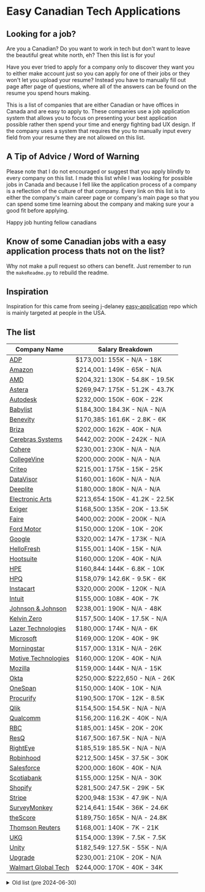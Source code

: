 # Easy Canadian Tech Applications

## Looking for a job?
Are you a Canadian? Do you want to work in tech but don't want to leave the beautiful great white north, eh? Then this list is for you!

Have you ever tried to apply for a company only to discover they want you to either make account just so you can apply for one of their jobs or they won't let you upload your resume? Instead you have to manually fill out page after page of questions, where all of the answers can be found on the resume you spend hours making.

This is a list of companies that are either Canadian or have offices in Canada and are easy to apply to. These companies use a job application system that allows you to focus on presenting your best application possible rather then spend your time and energy fighting bad UX design. If the company uses a system that requires the you to manually input every field from your resume they are not allowed on this list.

## A Tip of Advice / Word of Warning
Please note that I do not encouraged or suggest that you apply blindly to every company on this list. I made this list while I was looking for possible jobs in Canada and because I fell like the application process of a company is a reflection of the culture of that company. Every link on this list is to either the company's main career page or company's main page so that you can spend some time learning about the company and making sure your a good fit before applying.

Happy job hunting fellow canadians

## Know of some Canadian jobs with a easy application process thats not on the list? 
Why not make a pull request so others can benefit. Just remember to run the ```makeReadme.py``` to rebuild the readme.

## Inspiration 
Inspiration for this came from seeing j-delaney [easy-application](https://github.com/j-delaney/easy-application) repo which is mainly targeted at people in the USA. 


## The list

| Company Name | Salary Breakdown |
| --- | --- |
| [ADP](https://jobs.adp.com/en/) | $173,001: 155K - N/A - 18K |
| [Amazon](https://www.amazon.jobs/) | $214,001: 149K - 65K - N/A |
| [AMD](https://careers.amd.com/careers-home/jobs) | $204,321: 130K - 54.8K - 19.5K |
| [Astera](https://www.astera.com/careers) | $269,947: 175K - 51.2K - 43.7K |
| [Autodesk](https://www.autodesk.com/careers) | $232,000: 150K - 60K - 22K |
| [Babylist](https://www.babylist.com/about/careers) | $184,300: 184.3K - N/A - N/A |
| [Benevity](https://www.benevity.com/careers) | $170,385: 161.6K - 2.8K - 6K |
| [Briza](https://www.briza.com/careers) | $202,000: 162K - 40K - N/A |
| [Cerebras Systems](https://www.cerebras.net/join-us/) | $442,002: 200K - 242K - N/A |
| [Cohere](https://cohere.com/careers) | $230,001: 230K - N/A - N/A |
| [CollegeVine](https://www.collegevine.com/jobs) | $200,000: 200K - N/A - N/A |
| [Criteo](https://careers.criteo.com/en/) | $215,001: 175K - 15K - 25K |
| [DataVisor](https://www.datavisor.com/careers/) | $160,001: 160K - N/A - N/A |
| [Deeplite](https://www.deeplite.ai/careers) | $180,000: 180K - N/A - N/A |
| [Electronic Arts](https://www.ea.com/careers) | $213,654: 150K - 41.2K - 22.5K |
| [Exiger](https://www.exiger.com/careers) | $168,500: 135K - 20K - 13.5K |
| [Faire](https://www.faire.com/careers) | $400,002: 200K - 200K - N/A |
| [Ford Motor](https://corporate.ford.com/careers.html) | $150,000: 120K - 10K - 20K |
| [Google](https://www.google.com/about/careers/applications/) | $320,002: 147K - 173K - N/A |
| [HelloFresh](https://careers.hellofresh.com/global/en/) | $155,001: 140K - 15K - N/A |
| [Hootsuite](https://hootsuite.com/about/careers) | $160,000: 120K - 40K - N/A |
| [HPE](https://careers.hpe.com/us/en) | $160,844: 144K - 6.8K - 10K |
| [HPQ](https://jobs.hp.com/us/) | $158,079: 142.6K - 9.5K - 6K |
| [Instacart](https://instacart.careers/) | $320,000: 200K - 120K - N/A |
| [Intuit](https://www.intuit.com/careers/) | $155,000: 108K - 40K - 7K |
| [Johnson & Johnson](https://www.jnj.com/) | $238,001: 190K - N/A - 48K |
| [Kelvin Zero](https://kelvinzero.com/careers) | $157,500: 140K - 17.5K - N/A |
| [Lazer Technologies](https://www.lazertechnologies.com/careers) | $180,000: 174K - N/A - 6K |
| [Microsoft](https://careers.microsoft.com/) | $169,000: 120K - 40K - 9K |
| [Morningstar](https://www.morningstar.com/careers) | $157,000: 131K - N/A - 26K |
| [Motive Technologies](https://www.gomotive.com/careers/) | $160,000: 120K - 40K - N/A |
| [Mozilla](https://www.mozilla.org/en-US/careers/listings/) | $159,000: 144K - N/A - 15K |
| [Okta](https://www.okta.com/company/careers/) | $250,000: $222,650 - N/A - 26K |
| [OneSpan](https://www.onespan.com/about/careers) | $150,000: 140K - 10K - N/A |
| [Procurify](https://www.procurify.com/careers/) | $190,500: 170K - 12K - 8.5K |
| [Qlik](https://www.qlik.com/us/company/careers) | $154,500: 154.5K - N/A - N/A |
| [Qualcomm](https://careers.qualcomm.com/) | $156,200: 116.2K - 40K - N/A |
| [RBC](https://jobs.rbc.com/) | $185,001: 145K - 20K - 20K |
| [ResQ](https://www.getresq.com/careers) | $167,500: 167.5K - N/A - N/A |
| [RightEye](https://righteye.com/careers/) | $185,519: 185.5K - N/A - N/A |
| [Robinhood](https://careers.robinhood.com/) | $212,500: 145K - 37.5K - 30K |
| [Salesforce](https://www.salesforce.com/company/careers/) | $200,000: 160K - 40K - N/A |
| [Scotiabank](https://www.scotiabank.com/careers/en/careers.html) | $155,000: 125K - N/A - 30K |
| [Shopify](https://www.shopify.com/careers) | $281,500: 247.5K - 29K - 5K |
| [Stripe](https://stripe.com/jobs/search) | $200,948: 153K - 47.9K - N/A |
| [SurveyMonkey](https://www.surveymonkey.com/mp/careers/) | $214,641: 154K - 36K - 24.6K |
| [theScore](https://www.scoremediaandgaming.com/careers) | $189,750: 165K - N/A - 24.8K |
| [Thomson Reuters](https://careers.thomsonreuters.com/) | $168,001: 140K - 7K - 21K |
| [UKG](https://www.ukg.com/careers) | $154,000: 139K - 7.5K - 7.5K |
| [Unity](https://careers.unity.com/) | $182,549: 127.5K - 55K - N/A |
| [Upgrade](https://www.upgrade.com/careers/) | $230,001: 210K - 20K - N/A |
| [Walmart Global Tech](https://tech.walmart.com/content/walmart-global-tech/en_us/careers.html) | $244,000: 170K - 40K - 34K |


<details>
  <summary>Old list (pre 2024-06-30)</summary>

<!-- BEGIN DATA -->

| Company Name | Sr. Salaries TC : Base - Stock - Bonus |
| --- | --- |
| [ACV Auctions](https://www.acvauctions.com/careers) | 216 803 CAD : 150 тис. - 66,8 тис. - N/A |
| [Amazon](https://www.amazon.jobs/) | 214 535 CAD : 160 тис. - 29,53 тис. - 25 тис. |
| [AMD](https://careers.amd.com/) | 236 334 CAD : 145 тис. - 41,33 тис. - 50 тис. |
| [Autodesk](https://www.autodesk.com/careers/overview) | 249 989 CAD : 157,99 тис. - 70 тис. - 22 тис. |
| [Binance](https://www.binance.com/en/careers/job-openings) | 229 501 CAD : 170 тис. - N/A - 59,5 тис. |
| [Block](https://block.xyz/careers) | 276 979 CAD : 173 тис. - 103,98 тис. - N/A |
| [Bolt](https://www.bolt.com/careers) | 260 000 CAD : 260 тис. - N/A - N/A |
| [Brex](https://www.brex.com/careers) | 500 000 CAD : 350 тис. - 150 тис. - N/A |
| [Carta](https://carta.com/careers/) | 278 001 CAD : 228 тис. - 50 тис. - N/A |
| [Cerebras Systems](https://www.cerebras.net/join-us/) | 240 000 CAD : 240 тис. - N/A - N/A |
| [Cisco](https://www.cisco.com/c/en/us/about/careers.html) | 268 173 CAD : 180 тис. - 41,17 тис. - 47 тис. |
| [Clari](https://www.clari.com/careers/) | 366 632 CAD : 260 тис. - 92,88 тис. - 13,75 тис. |
| [Clickatell](https://www.clickatell.com/jobs/) | 238 344 CAD : 198,62 тис. - N/A - 39,72 тис. |
| [Coinbase](https://www.coinbase.com/careers) | 374 732 CAD : 185,49 тис. - 163,73 тис. - 25,51 тис. |
| [Coursera](https://about.coursera.org/careers) | 233 501 CAD : 159 тис. - 59,5 тис. - 15 тис. |
| [CrowdStrike](https://www.crowdstrike.com/careers/) | 230 000 CAD : 168 тис. - 50 тис. - 12 тис. |
| [DigitalOcean](https://www.digitalocean.com/careers) | 298 523 CAD : 198 тис. - 34,52 тис. - N/A |
| [Etsy](https://careers.etsy.com/) | 325 201 CAD : 182 тис. - 125 тис. - 18,2 тис. |
| [Facebook](https://www.metacareers.com/) | 222 000 CAD : 140 тис. - 82 тис. - N/A |
| [Faire](https://www.faire.com/en-ca/careers) | 465 002 CAD : 215 тис. - 250 тис. - N/A |
| [GitHub](https://github.com/about/careers) | 320 517 CAD : 224,45 тис. - 66,8 тис. - 29,27 тис. |
| [Google](https://careers.google.com/jobs/) | 240 480 CAD : 146,96 тис. - 66,8 тис. - 26,72 тис. |
| [Guidewire Software](https://careers.guidewire.com/) | 213 989 CAD : 159,99 тис. - 30 тис. - 24 тис. |
| [HashiCorp](https://www.hashicorp.com/careers) | 313 000 CAD : 203 тис. - 110 тис. - N/A |
| [IBM](https://www.ibm.com/careers/uk-en/search/%3Ffilters%3Dprimary_country:DZ,primary_country:AT,primary_country:BE,primary_country:BG,primary_country:HR,primary_country:CY,primary_country:CZ,primary_country:DK,primary_country:EG,primary_country:FI,primary_country:FR,primary_country:DE,primary_country:GH,primary_country:GR,primary_country:HU,primary_country:IE,primary_country:IL,primary_country:IT,primary_country:KE,primary_country:LV,primary_country:LT,primary_country:MA,primary_country:NL,primary_country:NG,primary_country:NO,primary_country:PK,primary_country:PL,primary_country:PT,primary_country:QA,primary_country:RO,primary_country:SA,primary_country:RS,primary_country:SK,primary_country:SI,primary_country:ZA,primary_country:ES,primary_country:SE,primary_country:CH,primary_country:TN,primary_country:TR,primary_country:AE,primary_country:GB) | 340 000 CAD : 245 тис. - 60 тис. - 35 тис. |
| [Instacart](https://instacart.careers/current-openings/) | 250 000 CAD : 190 тис. - 60 тис. - N/A |
| [Kraken](https://www.kraken.com/careers) | 280 560 CAD : 280,56 тис. - N/A - N/A |
| [Ledn](https://ledn.io/careers) | 261 988 CAD : 200 тис. - 61,99 тис. - N/A |
| [Lookout](https://lookoutsociety.ca/careers/) | 207 164 CAD : 150 тис. - 42,16 тис. - 15 тис. |
| [Lunchbox Technolo...](https://lunchbox.io/careers) | 222 000 CAD : 222 тис. - N/A - N/A |
| [Microsoft](https://careers.microsoft.com/) | 230 000 CAD : 185 тис. - 35 тис. - 10 тис. |
| [MongoDB](https://www.mongodb.com/careers) | 335 000 CAD : 260 тис. - 75 тис. - N/A |
| [NerdWallet](https://www.nerdwallet.com/careers/teams) | 226 611 CAD : 197 тис. - 29,61 тис. - N/A |
| [Nuro](https://www.nuro.ai/careers) | 474 002 CAD : 200 тис. - 250 тис. - 24 тис. |
| [Nvidia](https://www.nvidia.com/en-us/about-nvidia/careers/) | 225 000 CAD : 175 тис. - 50 тис. - N/A |
| [Okta](https://www.okta.com/company/careers/) | 235 759 CAD : 152 тис. - 68,76 тис. - 15 тис. |
| [Oracle](https://www.oracle.com/careers/) | 226 000 CAD : 160 тис. - 50 тис. - 16 тис. |
| [PayPal](https://careers.pypl.com/home/) | 213 760 CAD : 160,32 тис. - 53,44 тис. - N/A |
| [Penn National Gaming](https://www.pennentertainment.com/careers) | 252 751 CAD : 200 тис. - 52,75 тис. - N/A |
| [Perpetua](https://perpetua.io/) | 220 001 CAD : 200 тис. - N/A - 20 тис. |
| [Pinterest](https://www.pinterestcareers.com/) | 250 485 CAD : 197,99 тис. - 52,5 тис. - N/A |
| [Planned](https://planned.com/careers) | 258 501 CAD : 220 тис. - 38,5 тис. - N/A |
| [Polar Asset Manag...](https://polaramp.com/talent/) | 320 000 CAD : 320 тис. - N/A - N/A |
| [Qualcomm](https://www.qualcomm.com/company/careers) | 249 000 CAD : 136 тис. - 100 тис. - 13 тис. |
| [SADA](https://sada.com/careers-cloud-computing-business-solutions/) | 210 000 CAD : 210 тис. - N/A - N/A |
| [Salesforce](https://www.salesforce.com/company/careers/) | 205 266 CAD : 158 тис. - 23,57 тис. - 23,7 тис. |
| [Shopify](https://www.shopify.com/ca/careers) | 207 002 CAD : 162 тис. - 45 тис. - N/A |
| [Snowflake](https://careers.snowflake.com/) | 432 000 CAD : 180 тис. - 225 тис. - 27 тис. |
| [Square](https://careers.squareup.com/ca/en) | 247 389 CAD : 160 тис. - 87,39 тис. - N/A |
| [StackAdapt](https://www.stackadapt.com/careers) | 215 001 CAD : 200 тис. - 15 тис. - N/A |
| [Stripe](https://stripe.com/jobs/search) | 280 965 CAD : 180 тис. - 100,96 тис. - N/A |
| [TD bank](https://jobs.td.com/en-CA/) | 228 800 CAD : 228,8 тис. - N/A - N/A |
| [Tech Mahindra](https://careers.techmahindra.com/) | 235 752 CAD : 235,75 тис. - N/A - N/A |
| [Twitch](https://www.twitch.tv/jobs/) | 250 000 CAD : 185 тис. - 15 тис. - 50 тис. |
| [Twitter](https://careers.twitter.com/) | 225 485 CAD : 150 тис. - 75,49 тис. - N/A |
| [Uber](https://www.uber.com/us/en/careers/) | 238 205 CAD : 142 тис. - 96,2 тис. - N/A |
| [Upgrade](https://www.upgrade.com/careers/) | 337 499 CAD : 180 тис. - 157,5 тис. - N/A |
| [VMware](https://careers.vmware.com/careers-home/) | 274 513 CAD : 200 тис. - 54,51 тис. - 20 тис. |
| [VTS](https://www.vts.com/careers) | 250 000 CAD : 200 тис. - 50 тис. - N/A |
| [Wayfair](https://www.aboutwayfair.com/careers) | 220 000 CAD : 220 тис. - N/A - N/A |
| [Wealthsimple](https://www.wealthsimple.com/en-ca/careers) | 220 000 CAD : 180 тис. - 40 тис. - N/A |
| [Wish](https://www.wish.com/careers) | 260 001 CAD : 220 тис. - 40 тис. - N/A |
| [Yelp](https://www.yelp.careers/) | 240 151 CAD : 140 тис. - 100,15 тис. - N/A |

</details>
